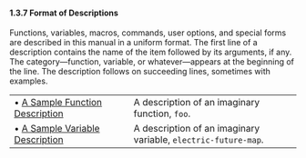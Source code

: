 

#### 1.3.7 Format of Descriptions

Functions, variables, macros, commands, user options, and special forms are described in this manual in a uniform format. The first line of a description contains the name of the item followed by its arguments, if any. The category—function, variable, or whatever—appears at the beginning of the line. The description follows on succeeding lines, sometimes with examples.

|                                                                       |    |                                                                |
| :-------------------------------------------------------------------- | -- | :------------------------------------------------------------- |
| • [A Sample Function Description](A-Sample-Function-Description.html) |    | A description of an imaginary function, `foo`.                 |
| • [A Sample Variable Description](A-Sample-Variable-Description.html) |    | A description of an imaginary variable, `electric-future-map`. |
